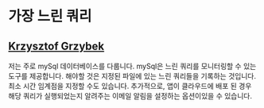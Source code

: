 # 가장 느린 쿼리

## [Krzysztof Grzybek](https://github.com/krzysztof-grzybek)

저는 주로 mySql 데이터베이스를 다룹니다. mySql은 느린 쿼리를 모니터링할 수 있는 도구를 제공합니다. 해야할 것은 지정된 파일에 있는 느린 쿼리들을 기록하는 것입니다. 최소 시간 임계점을 지정할 수도 있습니다.
추가적으로, 앱이 클라우드에 배포 된 경우 해당 쿼리가 실행되었는지 알려주는 이메일 알림을 설정하는 옵션이있을 수 있습니다.
